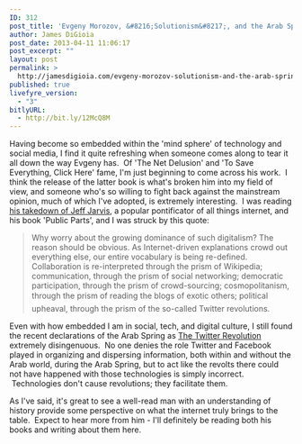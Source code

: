 ```yaml
---
ID: 312
post_title: 'Evgeny Morozov, &#8216;Solutionism&#8217;, and the Arab Spring'
author: James DiGioia
post_date: 2013-04-11 11:06:17
post_excerpt: ""
layout: post
permalink: >
  http://jamesdigioia.com/evgeny-morozov-solutionism-and-the-arab-spring/
published: true
livefyre_version:
  - "3"
bitlyURL:
  - http://bit.ly/12McQ8M
---
```

Having become so embedded within the 'mind sphere' of technology and social media, I find it quite refreshing when someone comes along to tear it all down the way Evgeny has.  Of 'The Net Delusion' and 'To Save Everything, Click Here' fame, I'm just beginning to come across his work.  I think the release of the latter book is what's broken him into my field of view, and someone who's so willing to fight back against the mainstream opinion, much of which I've adopted, is extremely interesting.  I was reading [his takedown of Jeff Jarvis][1], a popular pontificator of all things internet, and his book 'Public Parts', and I was struck by this quote:

> Why worry about the growing dominance of such digitalism? The reason should be obvious. As Internet-driven explanations crowd out everything else, our entire vocabulary is being re-defined. Collaboration is re-interpreted through the prism of Wikipedia; communication, through the prism of social networking; democratic participation, through the prism of crowd-sourcing; cosmopolitanism, through the prism of reading the blogs of exotic others; political upheaval, through the prism of the so-called Twitter revolutions.

Even with how embedded I am in social, tech, and digital culture, I still found the recent declarations of the Arab Spring as [The Twitter Revolution][2] extremely disingenuous.  No one denies the role Twitter and Facebook played in organizing and dispersing information, both within and without the Arab world, during the Arab Spring, but to act like the revolts there could not have happened with those technologies is simply incorrect.  Technologies don't cause revolutions; they facilitate them.

As I've said, it's great to see a well-read man with an understanding of history provide some perspective on what the internet truly brings to the table.  Expect to hear more from him - I'll definitely be reading both his books and writing about them here.

 [1]: http://www.newrepublic.com/article/books/magazine/96116/the-internet-intellectual "The Internet Intellectual"
 [2]: http://www.foreignpolicy.com/articles/2011/01/14/the_first_twitter_revolution "The First Twitter Revolution?"